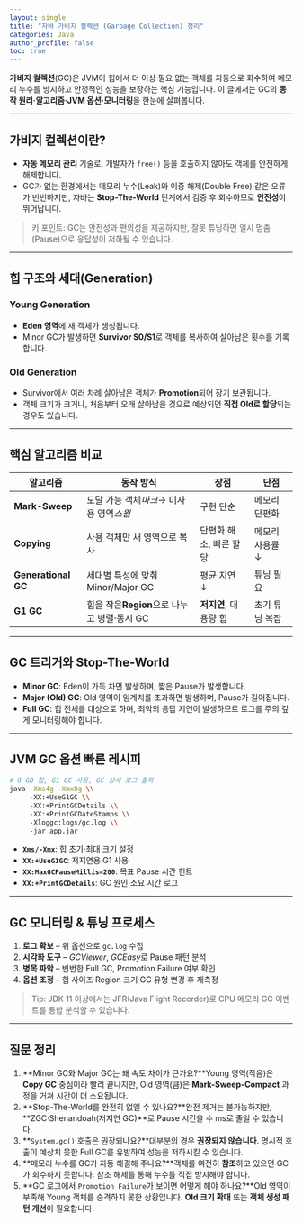 ```yaml
---
layout: single
title: "자바 가비지 컬렉션 (Garbage Collection) 정리"
categories: Java
author_profile: false
toc: true
---
```


**가비지 컬렉션**(GC)은 JVM이 힙에서 더 이상 필요 없는 객체를 자동으로 회수하여 메모리 누수를 방지하고 안정적인 성능을 보장하는 핵심 기능입니다. 이 글에서는 GC의 **동작 원리·알고리즘·JVM 옵션·모니터링**을 한눈에 살펴봅니다.

------

## 가비지 컬렉션이란?

- **자동 메모리 관리** 기술로, 개발자가 `free()` 등을 호출하지 않아도 객체를 안전하게 해제합니다.
- GC가 없는 환경에서는 메모리 누수(Leak)와 이중 해제(Double Free) 같은 오류가 빈번하지만, 자바는 **Stop-The-World** 단계에서 검증 후 회수하므로 **안전성**이 뛰어납니다.

> 키 포인트: GC는 안전성과 편의성을 제공하지만, 잘못 튜닝하면 일시 멈춤(Pause)으로 응답성이 저하될 수 있습니다.

------

## 힙 구조와 세대(Generation)

### Young Generation

- **Eden 영역**에 새 객체가 생성됩니다.
- Minor GC가 발생하면 **Survivor S0/S1**로 객체를 복사하여 살아남은 횟수를 기록합니다.

### Old Generation

- Survivor에서 여러 차례 살아남은 객체가 **Promotion**되어 장기 보관됩니다.
- 객체 크기가 크거나, 처음부터 오래 살아남을 것으로 예상되면 **직접 Old로 할당**되는 경우도 있습니다.

------

## 핵심 알고리즘 비교

| 알고리즘            | 동작 방식                                   | 장점                   | 단점            |
| ------------------- | ------------------------------------------- | ---------------------- | --------------- |
| **Mark-Sweep**      | 도달 가능 객체*마크*→ 미사용 영역*스윕*     | 구현 단순              | 메모리 단편화   |
| **Copying**         | 사용 객체만 새 영역으로 복사                | 단편화 해소, 빠른 할당 | 메모리 사용률 ↓ |
| **Generational GC** | 세대별 특성에 맞춰 Minor/Major GC           | 평균 지연 ↓            | 튜닝 필요       |
| **G1 GC**           | 힙을 작은**Region**으로 나누고 병렬·동시 GC | **저지연**, 대용량 힙  | 초기 튜닝 복잡  |

------

## GC 트리거와 Stop-The-World

- **Minor GC**: Eden이 가득 차면 발생하며, 짧은 Pause가 발생합니다.
- **Major (Old) GC**: Old 영역이 임계치를 초과하면 발생하며, Pause가 길어집니다.
- **Full GC**: 힙 전체를 대상으로 하며, 최악의 응답 지연이 발생하므로 로그를 주의 깊게 모니터링해야 합니다.

------

## JVM GC 옵션 빠른 레시피

```bash
# 8 GB 힙, G1 GC 사용, GC 상세 로그 출력
java -Xms4g -Xmx8g \\
     -XX:+UseG1GC \\
     -XX:+PrintGCDetails \\
     -XX:+PrintGCDateStamps \\
     -Xloggc:logs/gc.log \\
     -jar app.jar
```

- **`Xms/-Xmx`**: 힙 초기·최대 크기 설정
- **`XX:+UseG1GC`**: 저지연용 G1 사용
- **`XX:MaxGCPauseMillis=200`**: 목표 Pause 시간 힌트
- **`XX:+PrintGCDetails`**: GC 원인·소요 시간 로그

------

## GC 모니터링 & 튜닝 프로세스

1. **로그 확보** – 위 옵션으로 `gc.log` 수집
2. **시각화 도구** – *GCViewer*, *GCEasy*로 Pause 패턴 분석
3. **병목 파악** – 빈번한 Full GC, Promotion Failure 여부 확인
4. **옵션 조정** – 힙 사이즈·Region 크기·GC 유형 변경 후 재측정

> Tip: JDK 11 이상에서는 JFR(Java Flight Recorder)로 CPU·메모리·GC 이벤트를 통합 분석할 수 있습니다.

------

## 질문 정리

1. **Minor GC와 Major GC는 왜 속도 차이가 큰가요?**Young 영역(작음)은 **Copy GC** 중심이라 빨리 끝나지만, Old 영역(큼)은 **Mark-Sweep-Compact** 과정을 거쳐 시간이 더 소요됩니다.
2. **Stop-The-World를 완전히 없앨 수 있나요?**완전 제거는 불가능하지만, **ZGC·Shenandoah(저지연 GC)**로 Pause 시간을 수 ms로 줄일 수 있습니다.
3. **`System.gc()` 호출은 권장되나요?**대부분의 경우 **권장되지 않습니다**. 명시적 호출이 예상치 못한 Full GC를 유발하여 성능을 저하시킬 수 있습니다.
4. **메모리 누수를 GC가 자동 해결해 주나요?**객체를 여전히 **참조**하고 있으면 GC가 회수하지 못합니다. 참조 해제를 통해 누수를 직접 방지해야 합니다.
5. **GC 로그에서 `Promotion Failure`가 보이면 어떻게 해야 하나요?**Old 영역이 부족해 Young 객체를 승격하지 못한 상황입니다. **Old 크기 확대** 또는 **객체 생성 패턴 개선**이 필요합니다.
